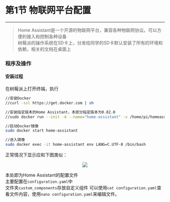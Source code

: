 # 第1节 物联网平台配置

---

>Home Assistant是一个开源的物联网平台，兼容各种物联网协议。可以方便的接入和控制各种设备  
树莓派的操作系统在SD卡上，分发给同学的SD卡默认安装了所有的环境和依赖，相关的文档在桌面上  

### **程序及操作**

#### 安装过程

在树莓派上打开终端，执行

``` bash
//安装Docker
//curl -ssl https://get.docker.com | sh

//安装指定版本的Home Assistant，本部分指定版本为0.82.0
//sudo docker run --init -d --name="home-assistant" -v /home/pi/homeassistant:/config -v /etc/localtime:/etc/localtime:ro --net=host homeassistant/raspberrypi3-homeassistant:0.82.0

//启动Docker镜像
sudo docker start home-assistant

//进入镜像
sudo docker exec -it home-assistant env LANG=C.UTF-8 /bin/bash
```

正常情况下显示应和下图类似：  

<center><img src="https://md.hass.live/Xnip2019-05-07_18-35-34.png"></center>

本处即为Home Assistant的配置文件  
主要配置在`configuration.yaml`中  
文件夹`custom_components`存放自定义组件
可以使用`cat configuration.yaml`查看文件内容，使用`nano configuration.yaml`来编辑文件。

